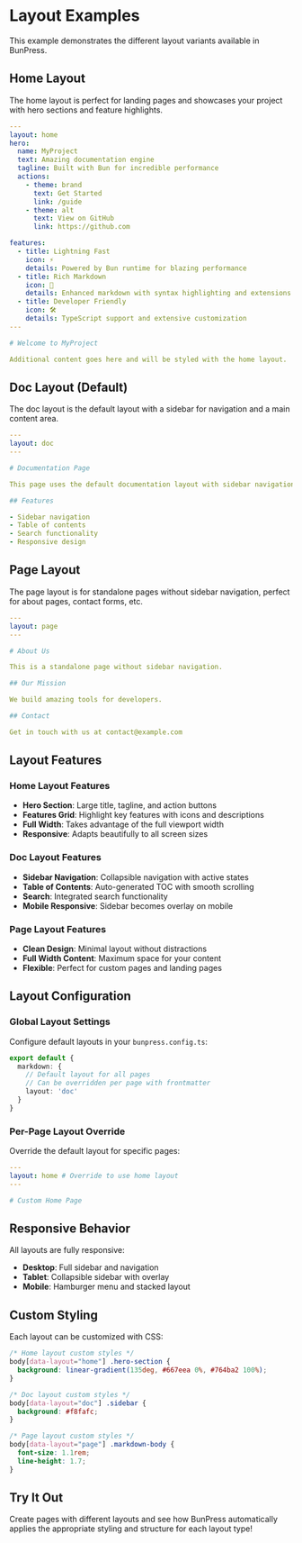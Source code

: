 # Layout Examples

This example demonstrates the different layout variants available in BunPress.

## Home Layout

The home layout is perfect for landing pages and showcases your project with hero sections and feature highlights.

```yaml
---
layout: home
hero:
  name: MyProject
  text: Amazing documentation engine
  tagline: Built with Bun for incredible performance
  actions:
    - theme: brand
      text: Get Started
      link: /guide
    - theme: alt
      text: View on GitHub
      link: https://github.com

features:
  - title: Lightning Fast
    icon: ⚡
    details: Powered by Bun runtime for blazing performance
  - title: Rich Markdown
    icon: 📝
    details: Enhanced markdown with syntax highlighting and extensions
  - title: Developer Friendly
    icon: 🛠
    details: TypeScript support and extensive customization
---

# Welcome to MyProject

Additional content goes here and will be styled with the home layout.
```

## Doc Layout (Default)

The doc layout is the default layout with a sidebar for navigation and a main content area.

```yaml
---
layout: doc
---

# Documentation Page

This page uses the default documentation layout with sidebar navigation.

## Features

- Sidebar navigation
- Table of contents
- Search functionality
- Responsive design
```

## Page Layout

The page layout is for standalone pages without sidebar navigation, perfect for about pages, contact forms, etc.

```yaml
---
layout: page
---

# About Us

This is a standalone page without sidebar navigation.

## Our Mission

We build amazing tools for developers.

## Contact

Get in touch with us at contact@example.com
```

## Layout Features

### Home Layout Features

- **Hero Section**: Large title, tagline, and action buttons
- **Features Grid**: Highlight key features with icons and descriptions
- **Full Width**: Takes advantage of the full viewport width
- **Responsive**: Adapts beautifully to all screen sizes

### Doc Layout Features

- **Sidebar Navigation**: Collapsible navigation with active states
- **Table of Contents**: Auto-generated TOC with smooth scrolling
- **Search**: Integrated search functionality
- **Mobile Responsive**: Sidebar becomes overlay on mobile

### Page Layout Features

- **Clean Design**: Minimal layout without distractions
- **Full Width Content**: Maximum space for your content
- **Flexible**: Perfect for custom pages and landing pages

## Layout Configuration

### Global Layout Settings

Configure default layouts in your `bunpress.config.ts`:

```typescript
export default {
  markdown: {
    // Default layout for all pages
    // Can be overridden per page with frontmatter
    layout: 'doc'
  }
}
```

### Per-Page Layout Override

Override the default layout for specific pages:

```yaml
---
layout: home # Override to use home layout
---

# Custom Home Page
```

## Responsive Behavior

All layouts are fully responsive:

- **Desktop**: Full sidebar and navigation
- **Tablet**: Collapsible sidebar with overlay
- **Mobile**: Hamburger menu and stacked layout

## Custom Styling

Each layout can be customized with CSS:

```css
/* Home layout custom styles */
body[data-layout="home"] .hero-section {
  background: linear-gradient(135deg, #667eea 0%, #764ba2 100%);
}

/* Doc layout custom styles */
body[data-layout="doc"] .sidebar {
  background: #f8fafc;
}

/* Page layout custom styles */
body[data-layout="page"] .markdown-body {
  font-size: 1.1rem;
  line-height: 1.7;
}
```

## Try It Out

Create pages with different layouts and see how BunPress automatically applies the appropriate styling and structure for each layout type!
